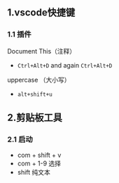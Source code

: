 ## 1.vscode快捷键

### 1.1 插件

Document This（注释）

- `Ctrl+Alt+D` and again `Ctrl+Alt+D`

uppercase （大小写）

- `alt+shift+u`

## 2.剪贴板工具

### 2.1 启动

- com + shift + v
- com + 1-9 选择
- shift 纯文本